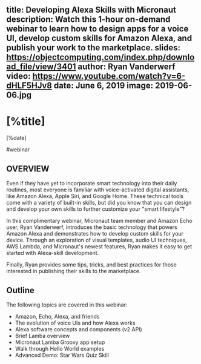 title: Developing Alexa Skills with Micronaut
description: Watch this 1-hour on-demand webinar to learn how to design apps for a voice UI, develop custom skills for Amazon Alexa, and publish your work to the marketplace.
slides: https://objectcomputing.com/index.php/download_file/view/3401
author: Ryan Vanderwerf
video: https://www.youtube.com/watch?v=6-dHLF5HJv8
date: June 6, 2019
image: 2019-06-06.jpg
---

# [%title]

[%date] 

#webinar

## OVERVIEW

Even if they have yet to incorporate smart technology into their daily routines, most everyone is familiar with voice-activated digital assistants, like Amazon Alexa, Apple Siri, and Google Home. These technical tools come with a variety of built-in skills, but did you know that you can design and develop your own skills to further customize your "smart lifestyle"?

In this complimentary webinar, Micronaut team member and Amazon Echo user, Ryan Vanderwerf, introduces the basic technology that powers Amazon Alexa and demonstrates how to develop custom skills for your device. Through an exploration of visual templates, audio UI techniques, AWS Lambda, and Micronaut's newest features, Ryan makes it easy to get started with Alexa-skill development. 

Finally, Ryan provides some tips, tricks, and best practices for those interested in publishing their skills to the marketplace. 

## Outline

The following topics are covered in this webinar:

- Amazon, Echo, Alexa, and friends
- The evolution of voice UIs and how Alexa works
- Alexa software concepts and components (v2 API)
- Brief Lamba overview
- Micronaut Lamba Groovy app setup
- Walk through Hello World examples
- Advanced Demo: Star Wars Quiz Skill

             
